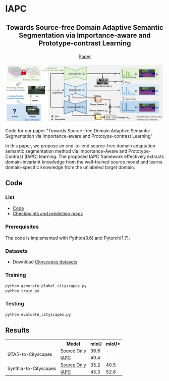 # IAPC 

## <p align="center">Towards Source-free Domain Adaptive Semantic Segmentation via Importance-aware and Prototype-contrast Learning
  
<div align="center">
 
[Paper]()
  
<img src="fig/architecture.png" />
 
 </div>
 
 Code for our paper "Towards Source-free Domain Adaptive Semantic Segmentation via Importance-aware and Prototype-contrast Learning"
 
In this paper, we propose an end-to-end source-free domain adaptation semantic segmentation method via Importance-Aware and Prototype-Contrast (IAPC) learning. The proposed IAPC framework effectively extracts domain-invariant knowledge from the well-trained source model and learns domain-specific knowledge from the unlabeled target domain.



## Code

### List
-  <a href="https://github.com/yihong-97/Source-free_IAPC/tree/fd356c1a2c17bea082ca0fb9e85c87724fe7d1b7/GTA5" target="_blank">Code</a>
-  <a href="https://drive.google.com/drive/folders/1OWXlABtiIs4JQISjxzOY31e1ZBzniylt?usp=sharing" target="_blank">Checkpoints and prediction maps</a>

### Prerequisites
The code is implemented with Python(3.6) and Pytorch(1.7).

### Datasets
- Download  <a href="https://www.cityscapes-dataset.com/" target="_blank">Cityscapes datasets</a>

### Training
```
python generate_plabel_cityscapes.py
python train.py
```
### Testing
```
python evaluate_cityscapes.py
```

## Results
<div align="left">
<table>
  <tr>
      <td></td> 
      <th>Model</th> 
      <th>mIoU</th> 
      <th>mIoU*</th>
  </tr>
  <tr>
      <td rowspan="2">GTA5-to-Cityscapes</td>    
      <td ><a href="https://drive.google.com/file/d/10aT2amgx8mY3XpCCIZ9TDbnVWsN7vn1x/view?usp=sharing" target="_blank">Source Only</a></td>  
      <td >36.6</td> 
      <td >-</td>  
   </tr>
   <tr>
      <td ><a href="https://drive.google.com/file/d/12P43VlJpduyJW1-F_GDH1FSyF98sWrb6/view?usp=sharing" target="_blank">IAPC</a></td> 
      <td >49.4</td> 
      <td >-</td>
   </tr>
   <tr>
      <td rowspan="2">Synthia-to-Cityscapes</td>    
      <td ><a href="https://drive.google.com/file/d/1p2g8r4zlaPi9YgnIlzPy07XU5k0JRBrN/view?usp=sharing" target="_blank">Source Only</a></td>  
      <td >35.2</td> 
      <td >40.5</td>  
   </tr>
   <tr>
      <td ><a href="https://drive.google.com/file/d/1j_TRVYErc5EVwJz6W5jNbR5Tx2Y8X2VG/view?usp=sharing" target="_blank">IAPC</a></td> 
      <td >45.3</td> 
      <td >52.6</td>
   </tr>
</table>
   </div>
